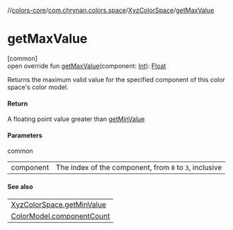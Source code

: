 //[colors-core](../../../index.md)/[com.chrynan.colors.space](../index.md)/[XyzColorSpace](index.md)/[getMaxValue](get-max-value.md)

# getMaxValue

[common]\
open override fun [getMaxValue](get-max-value.md)(component: [Int](https://kotlinlang.org/api/latest/jvm/stdlib/kotlin/-int/index.html)): [Float](https://kotlinlang.org/api/latest/jvm/stdlib/kotlin/-float/index.html)

Returns the maximum valid value for the specified component of this color space's color model.

#### Return

A floating point value greater than [getMinValue](get-min-value.md)

#### Parameters

common

| | |
|---|---|
| component | The index of the component, from `0` to `3`, inclusive |

#### See also

| |
|---|
| [XyzColorSpace.getMinValue](get-min-value.md) |
| [ColorModel.componentCount](../-color-model/component-count.md) |
